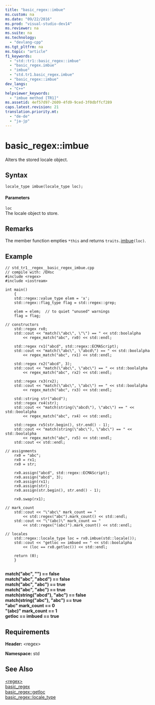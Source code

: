 ```yaml
---
title: "basic_regex::imbue"
ms.custom: na
ms.date: "09/22/2016"
ms.prod: "visual-studio-dev14"
ms.reviewer: na
ms.suite: na
ms.technology: 
  - "devlang-cpp"
ms.tgt_pltfrm: na
ms.topic: "article"
f1_keywords: 
  - "std::tr1::basic_regex::imbue"
  - "basic_regex.imbue"
  - "imbue"
  - "std.tr1.basic_regex.imbue"
  - "basic_regex::imbue"
dev_langs: 
  - "C++"
helpviewer_keywords: 
  - "imbue method [TR1]"
ms.assetid: 4ef57d97-2609-4fd9-9ced-3f0dbffcf289
caps.latest.revision: 21
translation.priority.mt: 
  - "de-de"
  - "ja-jp"
---
```

# basic_regex::imbue
Alters the stored locale object.  
  
## Syntax  
  
```  
locale_type imbue(locale_type loc);  
```  
  
#### Parameters  
 `loc`  
 The locale object to store.  
  
## Remarks  
 The member function empties `*this` and returns `traits.`[imbue](../vs140/regex_traits--imbue.md)`(loc)`.  
  
## Example  
  
```  
// std_tr1__regex__basic_regex_imbue.cpp   
// compile with: /EHsc   
#include <regex>   
#include <iostream>   
  
int main()   
    {   
    std::regex::value_type elem = 'x';   
    std::regex::flag_type flag = std::regex::grep;   
  
    elem = elem;  // to quiet "unused" warnings   
    flag = flag;   
  
// constructors   
    std::regex rx0;   
    std::cout << "match(\"abc\", \"\") == " << std::boolalpha   
        << regex_match("abc", rx0) << std::endl;   
  
    std::regex rx1("abcd", std::regex::ECMAScript);   
    std::cout << "match(\"abc\", \"abcd\") == " << std::boolalpha   
        << regex_match("abc", rx1) << std::endl;   
  
    std::regex rx2("abcd", 3);   
    std::cout << "match(\"abc\", \"abc\") == " << std::boolalpha   
        << regex_match("abc", rx2) << std::endl;   
  
    std::regex rx3(rx2);   
    std::cout << "match(\"abc\", \"abc\") == " << std::boolalpha   
        << regex_match("abc", rx3) << std::endl;   
  
    std::string str("abcd");   
    std::regex rx4(str);   
    std::cout << "match(string(\"abcd\"), \"abc\") == " << std::boolalpha   
        << regex_match("abc", rx4) << std::endl;   
  
    std::regex rx5(str.begin(), str.end() - 1);   
    std::cout << "match(string(\"abc\"), \"abc\") == " << std::boolalpha   
        << regex_match("abc", rx5) << std::endl;   
    std::cout << std::endl;   
  
// assignments   
    rx0 = "abc";   
    rx0 = rx1;   
    rx0 = str;   
  
    rx0.assign("abcd", std::regex::ECMAScript);   
    rx0.assign("abcd", 3);   
    rx0.assign(rx1);   
    rx0.assign(str);   
    rx0.assign(str.begin(), str.end() - 1);   
  
    rx0.swap(rx1);   
  
// mark_count   
    std::cout << "\"abc\" mark_count == "   
        << std::regex("abc").mark_count() << std::endl;   
    std::cout << "\"(abc)\" mark_count == "   
        << std::regex("(abc)").mark_count() << std::endl;   
  
// locales   
    std::regex::locale_type loc = rx0.imbue(std::locale());   
    std::cout << "getloc == imbued == " << std::boolalpha   
        << (loc == rx0.getloc()) << std::endl;   
  
    return (0);   
    }  
  
```  
  
 **match("abc", "") == false**  
**match("abc", "abcd") == false**  
**match("abc", "abc") == true**  
**match("abc", "abc") == true**  
**match(string("abcd"), "abc") == false**  
**match(string("abc"), "abc") == true**  
**"abc" mark_count == 0**  
**"(abc)" mark_count == 1**  
**getloc == imbued == true**   
## Requirements  
 **Header:** <regex\>  
  
 **Namespace:** std  
  
## See Also  
 [<regex\>](../vs140/-regex-.md)   
 [basic_regex](../vs140/basic_regex-class.md)   
 [basic_regex::getloc](../vs140/basic_regex--getloc.md)   
 [basic_regex::locale_type](../vs140/basic_regex--locale_type.md)